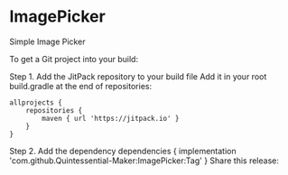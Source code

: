 # ImagePicker
Simple Image Picker

To get a Git project into your build:

Step 1. Add the JitPack repository to your build file
Add it in your root build.gradle at the end of repositories:

	allprojects {
		repositories {
			maven { url 'https://jitpack.io' }
		}
	}
  
  
Step 2. Add the dependency
	dependencies {
	        implementation 'com.github.Quintessential-Maker:ImagePicker:Tag'
	}
Share this release:
